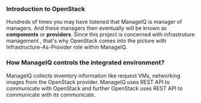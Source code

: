 ### Introduction to OpenStack

Hundreds of times you may have listened that ManageIQ is manager of managers. And these managers then eventually will be known as **components** or **providers**. Since this project is concerned with infrastruture management , that's why OpenStack comes into the picture with Infrastructure-As-Provider role within ManageIQ.

### How ManageIQ controls the integrated environment?

ManageIQ collects inventory information like request VMs, networking images from the OpenStack provider. ManageIQ uses REST API to communicate with OpenStack and further OpenStack uses REST API to communicate with its communicate.
